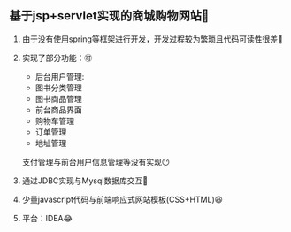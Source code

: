 ## 基于jsp+servlet实现的商城购物网站:book:

1. 由于没有使用spring等框架进行开发，开发过程较为繁琐且代码可读性很差:anger:

2. 实现了部分功能：:accept:

   - 后台用户管理:
   - 图书分类管理
   - 图书商品管理
   - 前台商品界面
   - 购物车管理
   - 订单管理
   - 地址管理

   支付管理与前台用户信息管理等没有实现:no_mouth:

3. 通过JDBC实现与Mysql数据库交互:hammer:

4. 少量javascript代码与前端响应式网站模板(CSS+HTML):satisfied:

5. 平台：IDEA:joy:

